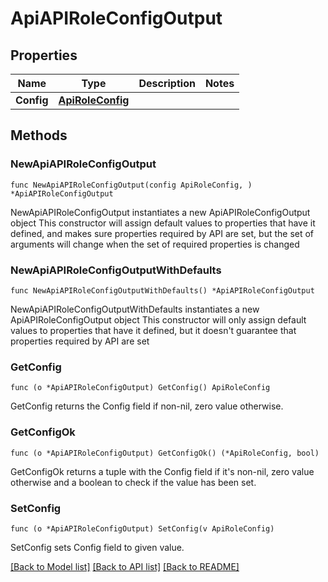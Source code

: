 # ApiAPIRoleConfigOutput

## Properties

Name | Type | Description | Notes
------------ | ------------- | ------------- | -------------
**Config** | [**ApiRoleConfig**](ApiRoleConfig.md) |  | 

## Methods

### NewApiAPIRoleConfigOutput

`func NewApiAPIRoleConfigOutput(config ApiRoleConfig, ) *ApiAPIRoleConfigOutput`

NewApiAPIRoleConfigOutput instantiates a new ApiAPIRoleConfigOutput object
This constructor will assign default values to properties that have it defined,
and makes sure properties required by API are set, but the set of arguments
will change when the set of required properties is changed

### NewApiAPIRoleConfigOutputWithDefaults

`func NewApiAPIRoleConfigOutputWithDefaults() *ApiAPIRoleConfigOutput`

NewApiAPIRoleConfigOutputWithDefaults instantiates a new ApiAPIRoleConfigOutput object
This constructor will only assign default values to properties that have it defined,
but it doesn't guarantee that properties required by API are set

### GetConfig

`func (o *ApiAPIRoleConfigOutput) GetConfig() ApiRoleConfig`

GetConfig returns the Config field if non-nil, zero value otherwise.

### GetConfigOk

`func (o *ApiAPIRoleConfigOutput) GetConfigOk() (*ApiRoleConfig, bool)`

GetConfigOk returns a tuple with the Config field if it's non-nil, zero value otherwise
and a boolean to check if the value has been set.

### SetConfig

`func (o *ApiAPIRoleConfigOutput) SetConfig(v ApiRoleConfig)`

SetConfig sets Config field to given value.



[[Back to Model list]](../README.md#documentation-for-models) [[Back to API list]](../README.md#documentation-for-api-endpoints) [[Back to README]](../README.md)


